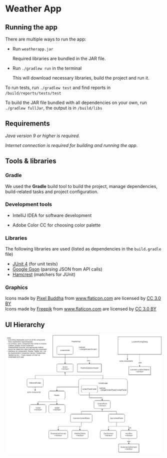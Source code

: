 # Weather App

## Running the app

There are multiple ways to run the app:

- Run `weatherapp.jar`
  
  Required libraries are bundled in the JAR file. 

- Run `./gradlew run` in the terminal
  
  This will download necessary libraries, build the project and run it.

To run tests, run `./gradlew test` and find reports in `/build/reports/tests/test`

To build the JAR file bundled with all dependencies on your own, run `./gradlew fullJar`, the output is in `/build/libs`

## Requirements

_Java version 9 or higher is required._

_Internet connection is required for building and running the app._

## Tools & libraries

### Gradle

We used the **Gradle** build tool to build the project, manage dependencies, build-related tasks and project configuration.

### Development tools

- IntelliJ IDEA for software development

- Adobe Color CC for choosing color palette

### Libraries

The following libraries are used (listed as dependencies in the `build.gradle` file)

- [JUnit 4](https://junit.org/junit4/) (for unit tests)
- [Google Gson](https://github.com/google/gson) (parsing JSON from API calls)
- [Hamcrest](http://hamcrest.org/) (matchers for JUnit)

### Graphics

<div>Icons made by <a href="https://www.flaticon.com/authors/pixel-buddha" title="Pixel Buddha">Pixel Buddha</a> from <a href="https://www.flaticon.com/" title="Flaticon">www.flaticon.com</a> are licensed by <a href="http://creativecommons.org/licenses/by/3.0/" title="Creative Commons BY 3.0" target="_blank">CC 3.0 BY</a></div> 
<div>Icons made by <a href="http://www.freepik.com" title="Freepik">Freepik</a> from <a href="https://www.flaticon.com/" title="Flaticon">www.flaticon.com</a> are licensed by <a href="http://creativecommons.org/licenses/by/3.0/" title="Creative Commons BY 3.0" target="_blank">CC 3.0 BY</a></div>

## UI Hierarchy

![UI Hierarchy](diagram1.png)

